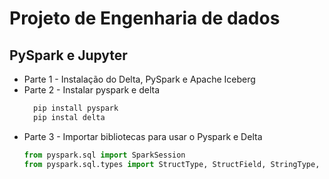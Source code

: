 # Projeto de Engenharia de dados

## PySpark e Jupyter

- Parte 1 - Instalação do Delta, PySpark e Apache Iceberg
- Parte 2 - Instalar pyspark e delta
  ```python
    pip install pyspark
    pip instal delta 
  
- Parte 3 - Importar bibliotecas para usar o Pyspark e Delta
  ```python
  from pyspark.sql import SparkSession
  from pyspark.sql.types import StructType, StructField, StringType, FloatType

